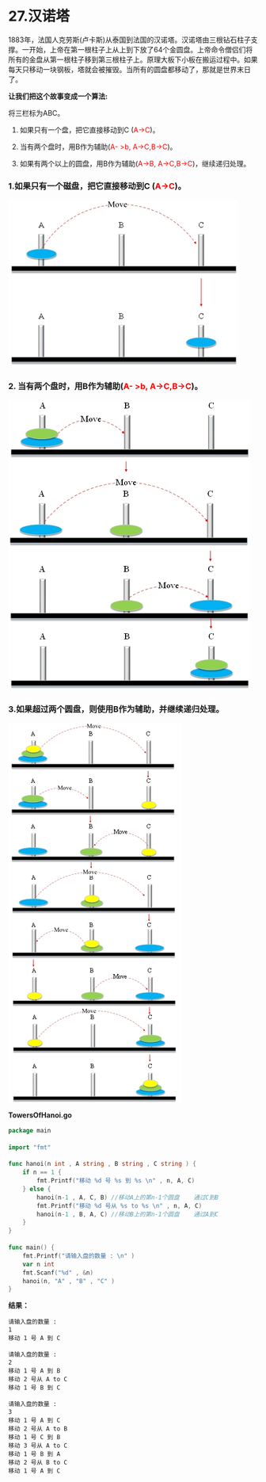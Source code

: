 # 27.汉诺塔

1883年，法国人克劳斯(卢卡斯)从泰国到法国的汉诺塔。汉诺塔由三根钻石柱子支撑。一开始，上帝在第一根柱子上从上到下放了64个金圆盘。上帝命令僧侣们将所有的金盘从第一根柱子移到第三根柱子上。原理大板下小板在搬运过程中。如果每天只移动一块钢板，塔就会被摧毁。当所有的圆盘都移动了，那就是世界末日了。

**让我们把这个故事变成一个算法:**

将三栏标为ABC。

1. 如果只有一个盘，把它直接移动到C (<font color="red">A->C</font>)。

2. 当有两个盘时，用B作为辅助(<font color="red">A- >b, A->C,B->C</font>)。

3. 如果有两个以上的圆盘，用B作为辅助(<font color="red">A->B, A->C,B->C</font>)，继续递归处理。

### 1.如果只有一个磁盘，把它直接移动到C (<font color="red">A->C</font>)。

![img](images/Image00159.jpg)

### 2. 当有两个盘时，用B作为辅助(<font color="red">A- >b, A->C,B->C</font>)。

![img](images/Image00160.jpg)

### 3.如果超过两个圆盘，则使用B作为辅助，并继续递归处理。

![img](images/Image00161.jpg)

**TowersOfHanoi.go**

```go
package main

import "fmt"

func hanoi(n int , A string , B string , C string ) {
	if n == 1 {
		fmt.Printf("移动 %d 号 %s 到 %s \n" , n, A, C)
	} else {
		hanoi(n-1 , A, C, B) //移动A上的第n-1个圆盘    通过C到B
		fmt.Printf("移动 %d 号从 %s to %s \n" , n, A, C)
		hanoi(n-1 , B, A, C) //移动B上的第n-1个圆盘    通过A到C
	}
}

func main() {
	fmt.Printf("请输入盘的数量 : \n" )
	var n int
	fmt.Scanf("%d" , &n)
	hanoi(n, "A" , "B" , "C" )
}
```

**结果：**

```
请输入盘的数量 :
1
移动 1 号 A 到 C

请输入盘的数量 :
2
移动 1 号 A 到 B
移动 2 号从 A to C
移动 1 号 B 到 C

请输入盘的数量 :
3
移动 1 号 A 到 C
移动 2 号从 A to B
移动 1 号 C 到 B
移动 3 号从 A to C
移动 1 号 B 到 A
移动 2 号从 B to C
移动 1 号 A 到 C
```

